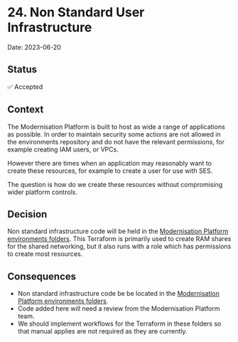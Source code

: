 # 24. Non Standard User Infrastructure

Date: 2023-06-20

## Status

✅ Accepted

## Context

The Modernisation Platform is built to host as wide a range of applications as possible. In order to maintain security some actions are not allowed in the environments repository and do not have the relevant permissions, for example creating IAM users, or VPCs.

However there are times when an application may reasonably want to create these resources, for example to create a user for use with SES.

The question is how do we create these resources without compromising wider platform controls.

## Decision

Non standard infrastructure code will be held in the [Modernisation Platform environments folders](https://github.com/ministryofjustice/modernisation-platform/tree/main/terraform/environments).  This Terraform is primarily used to create RAM shares for the shared networking, but it also runs with a role which has permissions to create most resources.

## Consequences

- Non standard infrastructure code be be located in the [Modernisation Platform environments folders](https://github.com/ministryofjustice/modernisation-platform/tree/main/terraform/environments).
- Code added here will need a review from the Modernisation Platform team.
- We should implement workflows for the Terraform in these folders so that manual applies are not required as they are currently.
